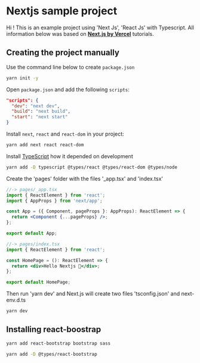 # Nextjs sample project

Hi ! This is an example project using 'Next Js', 'React Js' with Typescript. All information below was based on [**Next.js by Vercel**](https://nextjs.org/) tutorials.

## Creating the project manually

Use the command line below to create `package.json`

```bash
yarn init -y
```

Open `package.json` and add the following `scripts`:

```json
"scripts": {
  "dev": "next dev",
  "build": "next build",
  "start": "next start"
}
```

Install `next`, `react` and `react-dom` in your project:

```bash
yarn add next react react-dom
```

Install [TypeScript](https://www.typescriptlang.org/) how it depended on development

```bash
yarn add -D typescript @types/react @types/react-dom @types/node
```

Create the 'pages' folder with the files '\_app.tsx' and 'index.tsx'

```jsx
//-> pages/_app.tsx
import { ReactElement } from 'react';
import { AppProps } from 'next/app';

const App = ({ Component, pageProps }: AppProps): ReactElement => {
  return <Component {...pageProps} />;
};

export default App;
```

```jsx
//-> pages/index.tsx
import { ReactElement } from 'react';

const HomePage = (): ReactElement => {
  return <div>Hello Nextjs 👋</div>;
};

export default HomePage;
```

Then run 'yarn dev' and Next.js will create two files 'tsconfig.json' and next-env.d.ts

```bash
yarn dev
```

## Installing react-boostrap

```bash
yarn add react-bootstrap bootstrap sass
```

```bash
yarn add -D @types/react-bootstrap
```
